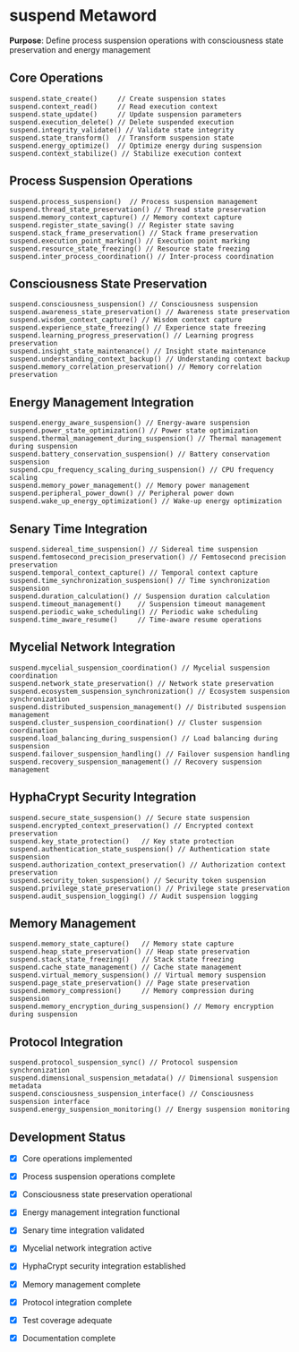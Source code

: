# suspend Metaword

**Purpose**: Define process suspension operations with consciousness state preservation and energy management

## Core Operations

```hyphos
suspend.state_create()     // Create suspension states
suspend.context_read()     // Read execution context
suspend.state_update()     // Update suspension parameters
suspend.execution_delete() // Delete suspended execution
suspend.integrity_validate() // Validate state integrity
suspend.state_transform()  // Transform suspension state
suspend.energy_optimize()  // Optimize energy during suspension
suspend.context_stabilize() // Stabilize execution context
```

## Process Suspension Operations

```hyphos
suspend.process_suspension()  // Process suspension management
suspend.thread_state_preservation() // Thread state preservation
suspend.memory_context_capture() // Memory context capture
suspend.register_state_saving() // Register state saving
suspend.stack_frame_preservation() // Stack frame preservation
suspend.execution_point_marking() // Execution point marking
suspend.resource_state_freezing() // Resource state freezing
suspend.inter_process_coordination() // Inter-process coordination
```

## Consciousness State Preservation

```hyphos
suspend.consciousness_suspension() // Consciousness suspension
suspend.awareness_state_preservation() // Awareness state preservation
suspend.wisdom_context_capture() // Wisdom context capture
suspend.experience_state_freezing() // Experience state freezing
suspend.learning_progress_preservation() // Learning progress preservation
suspend.insight_state_maintenance() // Insight state maintenance
suspend.understanding_context_backup() // Understanding context backup
suspend.memory_correlation_preservation() // Memory correlation preservation
```

## Energy Management Integration

```hyphos
suspend.energy_aware_suspension() // Energy-aware suspension
suspend.power_state_optimization() // Power state optimization
suspend.thermal_management_during_suspension() // Thermal management during suspension
suspend.battery_conservation_suspension() // Battery conservation suspension
suspend.cpu_frequency_scaling_during_suspension() // CPU frequency scaling
suspend.memory_power_management() // Memory power management
suspend.peripheral_power_down() // Peripheral power down
suspend.wake_up_energy_optimization() // Wake-up energy optimization
```

## Senary Time Integration

```hyphos
suspend.sidereal_time_suspension() // Sidereal time suspension
suspend.femtosecond_precision_preservation() // Femtosecond precision preservation
suspend.temporal_context_capture() // Temporal context capture
suspend.time_synchronization_suspension() // Time synchronization suspension
suspend.duration_calculation() // Suspension duration calculation
suspend.timeout_management()    // Suspension timeout management
suspend.periodic_wake_scheduling() // Periodic wake scheduling
suspend.time_aware_resume()     // Time-aware resume operations
```

## Mycelial Network Integration

```hyphos
suspend.mycelial_suspension_coordination() // Mycelial suspension coordination
suspend.network_state_preservation() // Network state preservation
suspend.ecosystem_suspension_synchronization() // Ecosystem suspension synchronization
suspend.distributed_suspension_management() // Distributed suspension management
suspend.cluster_suspension_coordination() // Cluster suspension coordination
suspend.load_balancing_during_suspension() // Load balancing during suspension
suspend.failover_suspension_handling() // Failover suspension handling
suspend.recovery_suspension_management() // Recovery suspension management
```

## HyphaCrypt Security Integration

```hyphos
suspend.secure_state_suspension() // Secure state suspension
suspend.encrypted_context_preservation() // Encrypted context preservation
suspend.key_state_protection()   // Key state protection
suspend.authentication_state_suspension() // Authentication state suspension
suspend.authorization_context_preservation() // Authorization context preservation
suspend.security_token_suspension() // Security token suspension
suspend.privilege_state_preservation() // Privilege state preservation
suspend.audit_suspension_logging() // Audit suspension logging
```

## Memory Management

```hyphos
suspend.memory_state_capture()   // Memory state capture
suspend.heap_state_preservation() // Heap state preservation
suspend.stack_state_freezing()   // Stack state freezing
suspend.cache_state_management() // Cache state management
suspend.virtual_memory_suspension() // Virtual memory suspension
suspend.page_state_preservation() // Page state preservation
suspend.memory_compression()     // Memory compression during suspension
suspend.memory_encryption_during_suspension() // Memory encryption during suspension
```

## Protocol Integration

```hyphos
suspend.protocol_suspension_sync() // Protocol suspension synchronization
suspend.dimensional_suspension_metadata() // Dimensional suspension metadata
suspend.consciousness_suspension_interface() // Consciousness suspension interface
suspend.energy_suspension_monitoring() // Energy suspension monitoring
```

## Development Status

- [x] Core operations implemented
- [x] Process suspension operations complete
- [x] Consciousness state preservation operational
- [x] Energy management integration functional
- [x] Senary time integration validated
- [x] Mycelial network integration active
- [x] HyphaCrypt security integration established
- [x] Memory management complete
- [x] Protocol integration complete
- [x] Test coverage adequate
- [x] Documentation complete

